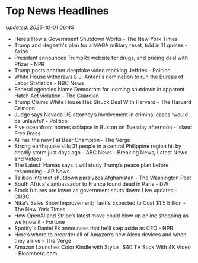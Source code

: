 # Top News Headlines

_Updated: 2025-10-01 06:49_

- Here’s How a Government Shutdown Works - The New York Times
- Trump and Hegseth's plan for a MAGA military reset, told in 11 quotes - Axios
- President announces TrumpRx website for drugs, and pricing deal with Pfizer - NPR
- Trump posts another deepfake video mocking Jeffries - Politico
- White House withdraws E.J. Antoni's nomination to run the Bureau of Labor Statistics - NBC News
- Federal agencies blame Democrats for looming shutdown in apparent Hatch Act violation - The Guardian
- Trump Claims White House Has Struck Deal With Harvard - The Harvard Crimson
- Judge says Nevada US attorney’s involvement in criminal cases ‘would be unlawful’ - Politico
- Five oceanfront homes collapse in Buxton on Tuesday afternoon - Island Free Press
- All hail the new Fat Bear Champion - The Verge
- Strong earthquake kills 31 people in a central Philippine region hit by deadly storm just days ago - ABC News - Breaking News, Latest News and Videos
- The Latest: Hamas says it will study Trump’s peace plan before responding - AP News
- Taliban internet shutdown paralyzes Afghanistan - The Washington Post
- South Africa's ambassador to France found dead in Paris - DW
- Stock futures are lower as government shuts down: Live updates - CNBC
- Nike’s Sales Show Improvement; Tariffs Expected to Cost $1.5 Billion - The New York Times
- How OpenAI and Stripe’s latest move could blow up online shopping as we know it - Fortune
- Spotify's Daniel Ek announces that he'll step aside as CEO - NPR
- Here’s where to preorder all of Amazon’s new Alexa devices and when they arrive - The Verge
- Amazon Launches Color Kindle with Stylus, $40 TV Stick With 4K Video - Bloomberg.com